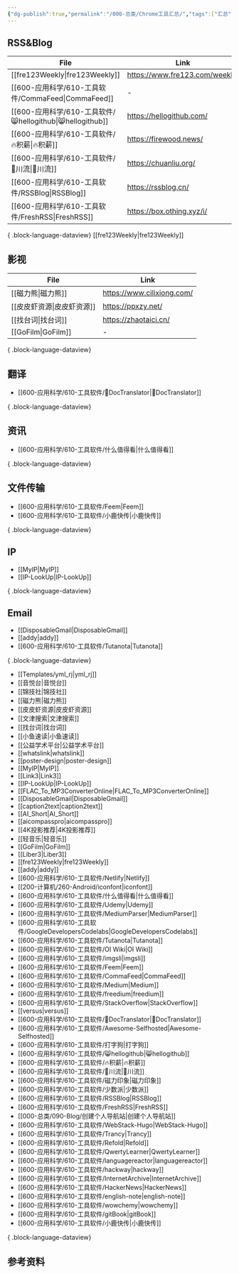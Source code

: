 ```yaml
---
{"dg-publish":true,"permalink":"/000-总类/Chrome工具汇总/","tags":["汇总"],"noteIcon":""}
---
```


## RSS&Blog
| File                                                  | Link                           |
| ----------------------------------------------------- | ------------------------------ |
| [[fre123Weekly\|fre123Weekly]]                     | https://www.fre123.com/weekly/ |
| [[600-应用科学/610-工具软件/CommaFeed\|CommaFeed]]         | \-                             |
| [[600-应用科学/610-工具软件/😸hellogithub\|😸hellogithub]] | https://hellogithub.com/       |
| [[600-应用科学/610-工具软件/🔥积薪\|🔥积薪]]                   | https://firewood.news/         |
| [[600-应用科学/610-工具软件/🌊川流\|🌊川流]]                   | https://chuanliu.org/          |
| [[600-应用科学/610-工具软件/RSSBlog\|RSSBlog]]             | https://rssblog.cn/            |
| [[600-应用科学/610-工具软件/FreshRSS\|FreshRSS]]           | https://box.othing.xyz/i/      |

{ .block-language-dataview}
[[fre123Weekly\|fre123Weekly]]


## 影视
| File                  | Link                       |
| --------------------- | -------------------------- |
| [[磁力熊\|磁力熊]]       | https://www.cilixiong.com/ |
| [[皮皮虾资源\|皮皮虾资源]]   | https://ppxzy.net/         |
| [[找台词\|找台词]]       | https://zhaotaici.cn/      |
| [[GoFilm\|GoFilm]] | \-                         |

{ .block-language-dataview}



## 翻译
- [[600-应用科学/610-工具软件/📄DocTranslator\|📄DocTranslator]]

{ .block-language-dataview}

## 资讯
- [[600-应用科学/610-工具软件/什么值得看\|什么值得看]]

{ .block-language-dataview}
## 文件传输
- [[600-应用科学/610-工具软件/Feem\|Feem]]
- [[600-应用科学/610-工具软件/小鹿快传\|小鹿快传]]

{ .block-language-dataview}


## IP
- [[MyIP\|MyIP]]
- [[IP-LookUp\|IP-LookUp]]

{ .block-language-dataview}

## Email
- [[DisposableGmail\|DisposableGmail]]
- [[addy\|addy]]
- [[600-应用科学/610-工具软件/Tutanota\|Tutanota]]

{ .block-language-dataview}


- [[Templates/yml_rj\|yml_rj]]
- [[音悦台\|音悦台]]
- [[锦技社\|锦技社]]
- [[磁力熊\|磁力熊]]
- [[皮皮虾资源\|皮皮虾资源]]
- [[文津搜索\|文津搜索]]
- [[找台词\|找台词]]
- [[小鱼速读\|小鱼速读]]
- [[公益学术平台\|公益学术平台]]
- [[whatslink\|whatslink]]
- [[poster-design\|poster-design]]
- [[MyIP\|MyIP]]
- [[Link3\|Link3]]
- [[IP-LookUp\|IP-LookUp]]
- [[FLAC_To_MP3ConverterOnline\|FLAC_To_MP3ConverterOnline]]
- [[DisposableGmail\|DisposableGmail]]
- [[caption2text\|caption2text]]
- [[AI_Short\|AI_Short]]
- [[aicompasspro\|aicompasspro]]
- [[4K投影推荐\|4K投影推荐]]
- [[轻音乐\|轻音乐]]
- [[GoFilm\|GoFilm]]
- [[Liber3\|Liber3]]
- [[fre123Weekly\|fre123Weekly]]
- [[addy\|addy]]
- [[600-应用科学/610-工具软件/Netlify\|Netlify]]
- [[200-计算机/260-Android/iconfont\|iconfont]]
- [[600-应用科学/610-工具软件/什么值得看\|什么值得看]]
- [[600-应用科学/610-工具软件/Udemy\|Udemy]]
- [[600-应用科学/610-工具软件/MediumParser\|MediumParser]]
- [[600-应用科学/610-工具软件/GoogleDevelopersCodelabs\|GoogleDevelopersCodelabs]]
- [[600-应用科学/610-工具软件/Tutanota\|Tutanota]]
- [[600-应用科学/610-工具软件/OI Wiki\|OI Wiki]]
- [[600-应用科学/610-工具软件/imgsli\|imgsli]]
- [[600-应用科学/610-工具软件/Feem\|Feem]]
- [[600-应用科学/610-工具软件/CommaFeed\|CommaFeed]]
- [[600-应用科学/610-工具软件/Medium\|Medium]]
- [[600-应用科学/610-工具软件/freedium\|freedium]]
- [[600-应用科学/610-工具软件/StackOverflow\|StackOverflow]]
- [[versus\|versus]]
- [[600-应用科学/610-工具软件/📄DocTranslator\|📄DocTranslator]]
- [[600-应用科学/610-工具软件/Awesome-Selfhosted\|Awesome-Selfhosted]]
- [[600-应用科学/610-工具软件/打字狗\|打字狗]]
- [[600-应用科学/610-工具软件/😸hellogithub\|😸hellogithub]]
- [[600-应用科学/610-工具软件/🔥积薪\|🔥积薪]]
- [[600-应用科学/610-工具软件/🌊川流\|🌊川流]]
- [[600-应用科学/610-工具软件/磁力印象\|磁力印象]]
- [[600-应用科学/610-工具软件/少数派\|少数派]]
- [[600-应用科学/610-工具软件/RSSBlog\|RSSBlog]]
- [[600-应用科学/610-工具软件/FreshRSS\|FreshRSS]]
- [[000-总类/090-Blog/创建个人导航站\|创建个人导航站]]
- [[600-应用科学/610-工具软件/WebStack-Hugo\|WebStack-Hugo]]
- [[600-应用科学/610-工具软件/Trancy\|Trancy]]
- [[600-应用科学/610-工具软件/Refold\|Refold]]
- [[600-应用科学/610-工具软件/QwertyLearner\|QwertyLearner]]
- [[600-应用科学/610-工具软件/languagereactor\|languagereactor]]
- [[600-应用科学/610-工具软件/hackway\|hackway]]
- [[600-应用科学/610-工具软件/InternetArchive\|InternetArchive]]
- [[600-应用科学/610-工具软件/HackerNews\|HackerNews]]
- [[600-应用科学/610-工具软件/english-note\|english-note]]
- [[600-应用科学/610-工具软件/wowchemy\|wowchemy]]
- [[600-应用科学/610-工具软件/gitBook\|gitBook]]
- [[600-应用科学/610-工具软件/小鹿快传\|小鹿快传]]

{ .block-language-dataview}


## 参考资料